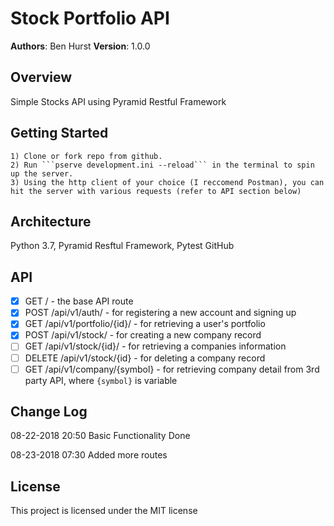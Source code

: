 # Stock Portfolio API
 **Authors**: Ben Hurst
 **Version**: 1.0.0
 ## Overview
 Simple Stocks API using Pyramid Restful Framework
 ## Getting Started
    1) Clone or fork repo from github.
    2) Run ```pserve development.ini --reload``` in the terminal to spin up the server.
    3) Using the http client of your choice (I reccomend Postman), you can hit the server with various requests (refer to API section below)

 ## Architecture
Python 3.7, Pyramid Resftul Framework, Pytest
GitHub
 ## API
-[x] GET / - the base API route
-[x] POST /api/v1/auth/ - for registering a new account and signing up
-[x] GET /api/v1/portfolio/{id}/ - for retrieving a user's portfolio
-[x] POST /api/v1/stock/ - for creating a new company record
-[ ] GET /api/v1/stock/{id}/ - for retrieving a companies information
-[ ] DELETE /api/v1/stock/{id} - for deleting a company record
-[ ] GET /api/v1/company/{symbol} - for retrieving company detail from 3rd party API, where `{symbol}` is variable
 ## Change Log
 08-22-2018 20:50 Basic Functionality Done

 08-23-2018 07:30 Added more routes
 ## License
This project is licensed under the MIT license
